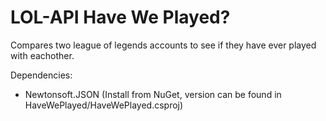 # LOL-API Have We Played?
 Compares two league of legends accounts to see if they have ever played with eachother.

Dependencies:
- Newtonsoft.JSON (Install from NuGet, version can be found in HaveWePlayed/HaveWePlayed.csproj)
